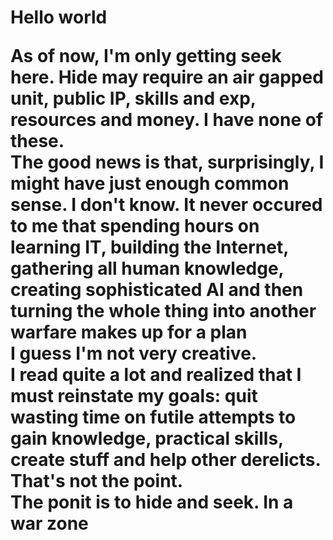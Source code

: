 <h1>Hello world</h>
<br>
<p>As of now, I'm only getting seek here. Hide  may require an air gapped unit, public IP, skills and exp, resources and money. I have none of these. <br>The good news is that, surprisingly, I might have just enough common sense. I don't know. It never occured to me that spending hours on learning IT, building the Internet, gathering all human knowledge, creating sophisticated AI and then turning the whole thing into another warfare makes up for a plan<br>
I guess I'm not very creative.  <br> I read quite a lot and  realized that I must reinstate my goals: quit wasting time on futile attempts to gain knowledge, practical skills, create stuff and help other derelicts. That's not the point.<br> The ponit is to hide and seek. In a war zone</p> 
